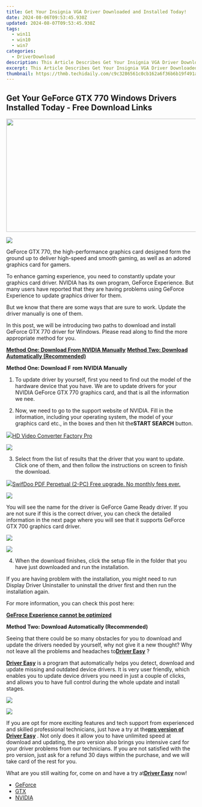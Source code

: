 ```yaml
---
title: Get Your Insignia VGA Driver Downloaded and Installed Today!
date: 2024-08-06T09:53:45.930Z
updated: 2024-08-07T09:53:45.930Z
tags:
  - win11
  - win10
  - win7
categories:
  - DriverDownload
description: This Article Describes Get Your Insignia VGA Driver Downloaded and Installed Today!
excerpt: This Article Describes Get Your Insignia VGA Driver Downloaded and Installed Today!
thumbnail: https://thmb.techidaily.com/c9c3286561c0cb162a6f36b6b19f491a65ddd3daf244f3f3d4ecee0cf92b0349.jpg
---
```


## Get Your GeForce GTX 770 Windows Drivers Installed Today - Free Download Links

<!-- affiliate ads begin -->
<a href="https://aofit.pxf.io/c/5597632/1399701/16396" target="_top" id="1399701"><img src="//a.impactradius-go.com/display-ad/16396-1399701" border="0" alt="" width="960" height="300"/></a><img height="0" width="0" src="https://imp.pxf.io/i/5597632/1399701/16396" style="position:absolute;visibility:hidden;" border="0" />
<!-- affiliate ads end -->
![](https://images.drivereasy.com/wp-content/uploads/2017/02/img_58a65f40aafb8.jpg)
  
 GeForce GTX 770, the high-performance graphics card designed form the ground up to deliver high-speed and smooth gaming, as well as an adored graphics card for gamers.
  
 To enhance gaming experience, you need to constantly update your graphics card driver. NVIDIA has its own program, GeForce Experience. But many users have reported that they are having problems using GeForce Experience to update graphics driver for them.
  
 But we know that there are some ways that are sure to work. Update the driver manually is one of them.
  
 In this post, we will be introducing two paths to download and install GeForce GTX 770 driver for Windows. Please read along to find the more appropriate method for you.
  
[**Method One: Download From NVIDIA Manually**](https://tools.techidaily.com/drivereasy/download/)
[**Method Two: Download Automatically (Recommended)**](https://www.drivereasy.com/knowledge/geforce-gtx-770-drivers-download-for-windows/#2)

 **Method One: Download F** **rom NVIDIA Manually**
  
 1) To update driver by yourself, first you need to find out the model of the hardware device that you have. We are to update drivers for your NVIDIA GeForce GTX 770 graphics card, and that is all the information we nee.
  
 2) Now, we need to go to the support website of NVIDIA. Fill in the information, including your operating system, the model of your graphics card etc., in the boxes and then hit the**START SEARCH** button.
  
<!-- affiliate ads begin -->
<a href="https://secure.2checkout.com/order/checkout.php?PRODS=4537546&QTY=1&AFFILIATE=108875&CART=1"><img src="https://secure.avangate.com/images/merchant/4b0a0290ad7df100b77e86839989a75e/products/7_copy_2_2_hdpro.png" border="0">HD Video Converter Factory Pro</a>
<!-- affiliate ads end -->
![](https://images.drivereasy.com/wp-content/uploads/2017/02/img_58a668d243675.png)

 3) Select from the list of results that the driver that you want to update. Click one of them, and then follow the instructions on screen to finish the download.
  
<!-- affiliate ads begin -->
<a href="https://purchase.swifdoo.com/order/checkout.php?PRODS=38709260&QTY=1&AFFILIATE=108875&CART=1"><img src="https://secure.avangate.com/images/merchant/8b932759a5a04ddb34bf79e3f9072e4b/products/Product%20box%20white-1024x1024.png" border="0">SwifDoo PDF Perpetual (2-PC)  Free upgrade. No monthly fees ever. </a>
<!-- affiliate ads end -->
![](https://images.drivereasy.com/wp-content/uploads/2017/02/img_58a6692dbabf9.jpg)
  
 You will see the name for the driver is GeForce Game Ready driver. If you are not sure if this is the correct driver, you can check the detailed information in the next page where you will see that it supports GeForce GTX 700 graphics card driver.

<!-- affiliate ads begin -->
<a href="https://store.bitdefender.com/affiliate.php?ACCOUNT=BITLATIN&AFFILIATE=108875&PATH=http%3A%2F%2Fwww.bitdefender.com%2Fbusiness%3FAFFILIATE%3D108875%26RESOURCE%3D30%2525%2BOff%2Ball%2BGravityZone%2BProducts"><img src="https://www.bitdefender.com/content/dam/bitdefender/business/campaign/1200X628.png" border="0"></a>
<!-- affiliate ads end -->
![](https://images.drivereasy.com/wp-content/uploads/2017/02/img_58a66c38a0412.jpg)

 4) When the download finishes, click the setup file in the folder that you have just downloaded and run the installation.
  
 If you are having problem with the installation, you might need to run Display Driver Uninstaller to uninstall the driver first and then run the installation again.
  
 For more information, you can check this post here:
  
[**GeFroce Experience cannot be optimized**](https://tools.techidaily.com/drivereasy/download/)
  
 **Method Two: Download Automatically (Recommended)**
  
 Seeing that there could be so many obstacles for you to download and update the drivers needed by yourself, why not give it a new thought? Why not leave all the problems and headaches to[**Driver Easy**](https://tools.techidaily.com/drivereasy/download/) ?
  
[**Driver Easy**](https://tools.techidaily.com/drivereasy/download/) is a program that automatically helps you detect, download and update missing and outdated device drivers. It is very user friendly, which enables you to update device drivers you need in just a couple of clicks, and allows you to have full control during the whole update and install stages.  
  
<!-- affiliate ads begin -->
<a href="https://estore.winxdvd.com/order/checkout.php?PRODS=12653808&QTY=1&AFFILIATE=108875&CART=1"><img src="https://www.winxdvd.com/affiliate/new-banner/wt-500x500.jpg" border="0"></a>
<!-- affiliate ads end -->
![](https://images.drivereasy.com/wp-content/uploads/2017/04/img_58e8b44fc8c34.jpg)
  
 If you are opt for more exciting features and tech support from experienced and skilled professional technicians, just have a try at the[**pro version of Driver Easy**](https://tools.techidaily.com/drivereasy/download/) . Not only does it allow you to have unlimited speed at download and updating, the pro version also brings you intensive card for your driver problems from our technicians. If you are not satisfied with the pro version, just ask for a refund 30 days within the purchase, and we will take card of the rest for you.
  
 What are you still waiting for, come on and have a try at[**Driver Easy**](https://tools.techidaily.com/drivereasy/download/) now!

* [GeForce](https://tools.techidaily.com/drivereasy/download/)
* [GTX](https://tools.techidaily.com/drivereasy/download/)
* [NVIDIA](https://tools.techidaily.com/drivereasy/download/)

<ins class="adsbygoogle"
     style="display:block"
     data-ad-format="autorelaxed"
     data-ad-client="ca-pub-7571918770474297"
     data-ad-slot="1223367746"></ins>



<ins class="adsbygoogle"
     style="display:block"
     data-ad-client="ca-pub-7571918770474297"
     data-ad-slot="8358498916"
     data-ad-format="auto"
     data-full-width-responsive="true"></ins>
